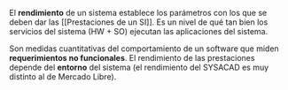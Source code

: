 El **rendimiento** de un sistema establece los parámetros con los que se deben dar las [[Prestaciones de un SI]]. Es un nivel de qué tan bien los servicios del sistema (HW + SO) ejecutan las aplicaciones del sistema.

Son medidas cuantitativas del comportamiento de un software que miden **requerimientos no funcionales**. El rendimiento de las prestaciones depende del **entorno** del sistema (el rendimiento del SYSACAD es muy distinto al de Mercado Libre).